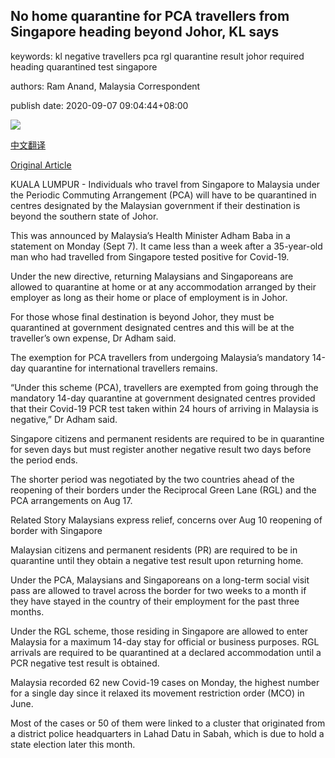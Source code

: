 ## No home quarantine for PCA travellers from Singapore heading beyond Johor, KL says

keywords: kl negative travellers pca rgl quarantine result johor required heading quarantined test singapore

authors: Ram Anand, Malaysia Correspondent

publish date: 2020-09-07 09:04:44+08:00

![](https://www.straitstimes.com/sites/default/files/styles/x_large/public/articles/2020/09/07/rk_lightrailtransit_070920.jpg?itok=6mS0qks_)

[中文翻译](No%20home%20quarantine%20for%20PCA%20travellers%20from%20Singapore%20heading%20beyond%20Johor%2C%20KL%20says_zh.md)

[Original Article](https://www.straitstimes.com/asia/se-asia/no-more-home-quarantine-for-pca-travellers-after-covid-19-case-malaysias-health)

KUALA LUMPUR - Individuals who travel from Singapore to Malaysia under the Periodic Commuting Arrangement (PCA) will have to be quarantined in centres designated by the Malaysian government if their destination is beyond the southern state of Johor.

This was announced by Malaysia’s Health Minister Adham Baba in a statement on Monday (Sept 7). It came less than a week after a 35-year-old man who had travelled from Singapore tested positive for Covid-19.

Under the new directive, returning Malaysians and Singaporeans are allowed to quarantine at home or at any accommodation arranged by their employer as long as their home or place of employment is in Johor.

For those whose final destination is beyond Johor, they must be quarantined at government designated centres and this will be at the traveller’s own expense, Dr Adham said.

The exemption for PCA travellers from undergoing Malaysia’s mandatory 14-day quarantine for international travellers remains.

“Under this scheme (PCA), travellers are exempted from going through the mandatory 14-day quarantine at government designated centres provided that their Covid-19 PCR test taken within 24 hours of arriving in Malaysia is negative,” Dr Adham said.

Singapore citizens and permanent residents are required to be in quarantine for seven days but must register another negative result two days before the period ends.

The shorter period was negotiated by the two countries ahead of the reopening of their borders under the Reciprocal Green Lane (RGL) and the PCA arrangements on Aug 17.

Related Story Malaysians express relief, concerns over Aug 10 reopening of border with Singapore

Malaysian citizens and permanent residents (PR) are required to be in quarantine until they obtain a negative test result upon returning home.

Under the PCA, Malaysians and Singaporeans on a long-term social visit pass are allowed to travel across the border for two weeks to a month if they have stayed in the country of their employment for the past three months.

Under the RGL scheme, those residing in Singapore are allowed to enter Malaysia for a maximum 14-day stay for official or business purposes. RGL arrivals are required to be quarantined at a declared accommodation until a PCR negative test result is obtained.

Malaysia recorded 62 new Covid-19 cases on Monday, the highest number for a single day since it relaxed its movement restriction order (MCO) in June.

Most of the cases or 50 of them were linked to a cluster that originated from a district police headquarters in Lahad Datu in Sabah, which is due to hold a state election later this month.